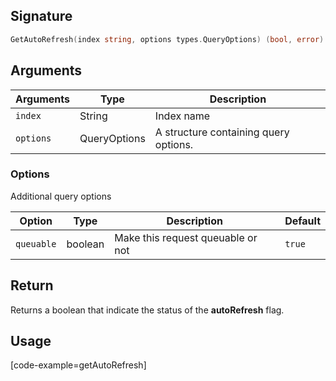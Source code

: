 ## Signature

```go
GetAutoRefresh(index string, options types.QueryOptions) (bool, error)
```

## Arguments

| Arguments     | Type        | Description |
|---------------|-------------|----------------------------------------|
| ``index``     | String      | Index name |
| ``options``   | QueryOptions | A structure containing query options. |

### __Options__

Additional query options

| Option   | Type    | Description                       | Default |
| -------- | ------- | --------------------------------- | ------- |
| `queuable` | boolean | Make this request queuable or not | `true`    |

## Return

Returns a boolean that indicate the status of the **autoRefresh** flag.

## Usage

[code-example=getAutoRefresh]